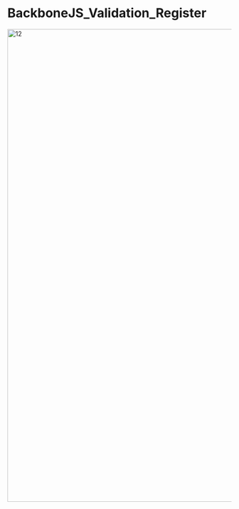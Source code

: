 # BackboneJS_Validation_Register
<img width="1061" alt="12" src="https://cloud.githubusercontent.com/assets/26308862/25566114/3c9d72a6-2d88-11e7-8841-828f88915d0b.png">
